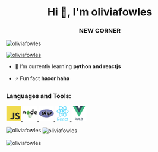 <h1 align="center">Hi 👋, I'm oliviafowles</h1>
<h3 align="center">NEW CORNER</h3>

<p align="left"> <img src="https://komarev.com/ghpvc/?username=oliviafowles&label=Profile%20views&color=0e75b6&style=flat" alt="oliviafowles" /> </p>

<p align="left"> <a href="https://github.com/ryo-ma/github-profile-trophy"><img src="https://github-profile-trophy.vercel.app/?username=oliviafowles" alt="oliviafowles" /></a> </p>

- 🌱 I’m currently learning **python and reactjs**

- ⚡ Fun fact **haxor haha**

<p align="left">
</p>

<h3 align="left">Languages and Tools:</h3>
<p align="left"> <a href="https://developer.mozilla.org/en-US/docs/Web/JavaScript" target="_blank" rel="noreferrer"> <img src="https://raw.githubusercontent.com/devicons/devicon/master/icons/javascript/javascript-original.svg" alt="javascript" width="40" height="40"/> </a> <a href="https://nodejs.org" target="_blank" rel="noreferrer"> <img src="https://raw.githubusercontent.com/devicons/devicon/master/icons/nodejs/nodejs-original-wordmark.svg" alt="nodejs" width="40" height="40"/> </a> <a href="https://www.php.net" target="_blank" rel="noreferrer"> <img src="https://raw.githubusercontent.com/devicons/devicon/master/icons/php/php-original.svg" alt="php" width="40" height="40"/> </a> <a href="https://reactjs.org/" target="_blank" rel="noreferrer"> <img src="https://raw.githubusercontent.com/devicons/devicon/master/icons/react/react-original-wordmark.svg" alt="react" width="40" height="40"/> </a> <a href="https://vuejs.org/" target="_blank" rel="noreferrer"> <img src="https://raw.githubusercontent.com/devicons/devicon/master/icons/vuejs/vuejs-original-wordmark.svg" alt="vuejs" width="40" height="40"/> </a> </p>

<p><img align="left" src="https://github-readme-stats.vercel.app/api/top-langs?username=oliviafowles&show_icons=true&locale=en&layout=compact" alt="oliviafowles" /></p>

<p>&nbsp;<img align="center" src="https://github-readme-stats.vercel.app/api?username=oliviafowles&show_icons=true&locale=en" alt="oliviafowles" /></p>

<p><img align="center" src="https://github-readme-streak-stats.herokuapp.com/?user=oliviafowles&" alt="oliviafowles" /></p>
